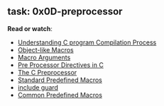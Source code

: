  <h2>task: 0x0D-preprocessor</h2>

<p><strong>Read or watch</strong>:</p>

<ul>
<li><a href="/rltoken/X0ithSsqlz_D0c8V8uA1HQ" title="Understanding C program Compilation Process" target="_blank">Understanding C program Compilation Process</a> </li>
<li><a href="/rltoken/kaqIw352MSJ8xoi1xU09ZA" title="Object-like Macros" target="_blank">Object-like Macros</a> </li>
<li><a href="/rltoken/wcQZzunlgjepxExZFc2ORQ" title="Macro Arguments" target="_blank">Macro Arguments</a> </li>
<li><a href="/rltoken/S4zfCHzg82fUAxdt8_SaZQ" title="Pre Processor Directives in C" target="_blank">Pre Processor Directives in C</a> </li>
<li><a href="/rltoken/G33GiOIZofiIN4Tx9_acbQ" title="The C Preprocessor" target="_blank">The C Preprocessor</a> </li>
<li><a href="/rltoken/0OYhpL2cJfsIMBWhTuZsAA" title="Standard Predefined Macros" target="_blank">Standard Predefined Macros</a> </li>
<li><a href="/rltoken/oF2vgIZNePdU965jCEZLHA" title="include guard" target="_blank">include guard</a> </li>
<li><a href="/rltoken/ROl5xAMKX-JpenEqmf7FnQ" title="Common Predefined Macros" target="_blank">Common Predefined Macros</a> </li>
</ul>